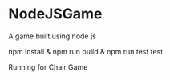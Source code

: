 # NodeJSGame
A game built using node js

npm install & 
npm run build & 
npm run test test

Running for Chair Game 

